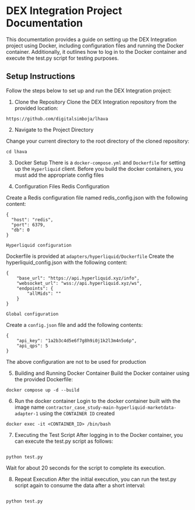 # DEX Integration Project Documentation

This documentation provides a guide on setting up the DEX Integration project using Docker, including configuration files and running the Docker container. Additionally, it outlines how to log in to the Docker container and execute the test.py script for testing purposes.

## Setup Instructions

Follow the steps below to set up and run the DEX Integration project:

1. Clone the Repository
   Clone the DEX Integration repository from the provided location:

```
https://github.com/digitalsimboja/lhava
```

2. Navigate to the Project Directory

Change your current directory to the root directory of the cloned repository:

```
cd lhava
```

3. Docker Setup
   There is a `docker-compose.yml` and `Dockerfile` for setting up the `Hyperliquid` client.
   Before you build the docker containers, you must add the appropriate config files

4. Configuration Files
   Redis Configuration

Create a Redis configuration file named redis_config.json with the following content:

```
{
  "host": "redis",
  "port": 6379,
  "db": 0
}
```

    Hyperliquid configuration

Dockerfile is provided at `adapters/hyperliquid/Dockerfile`
Create the hyperliquid_config.json with the following content:

```
{
    "base_url": "https://api.hyperliquid.xyz/info",
    "websocket_url": "wss://api.hyperliquid.xyz/ws",
    "endpoints": {
        "allMids": ""
    }
}
```

    Global configuration

Create a `config.json` file and add the following contents:

```
{
    "api_key": "1a2b3c4d5e6f7g8h9i0j1k2l3m4n5o6p",
    "api_qps": 5
}
```

The above configuration are not to be used for production

5. Building and Running Docker Container
Build the Docker container using the provided Dockerfile:

```
docker compose up -d --build
```

6. Run the docker container
Login to the docker container built with the image name `contractor_case_study-main-hyperliquid-marketdata-adapter-1` using the `CONTAINER ID` created

```
docker exec -it <CONTAINER_ID> /bin/bash
```

7. Executing the Test Script
After logging in to the Docker container, you can execute the test.py script as follows:

```

python test.py

```

Wait for about 20 seconds for the script to complete its execution.

8. Repeat Execution
After the initial execution, you can run the test.py script again to consume the data after a short interval:

```

python test.py

```



